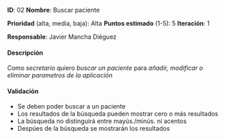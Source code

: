 **ID**: 02
**Nombre**: Buscar paciente

**Prioridad** (alta, media, baja): Alta
**Puntos estimado** (1-5): 5
**Iteración**: 1

**Responsable**: Javier Mancha Diéguez

#### Descripción

Como *secretario* quiero *buscar un paciente* para *añadir, modificar o eliminar parametros de la aplicación*

#### Validación

* Se deben poder buscar a un paciente
* Los resultados de la búsqueda pueden mostrar cero o más resultados
* La búsqueda no distinguirá entre mayús./minús. ni acentos
* Despúes de la búsqueda se mostrarán los resultados
